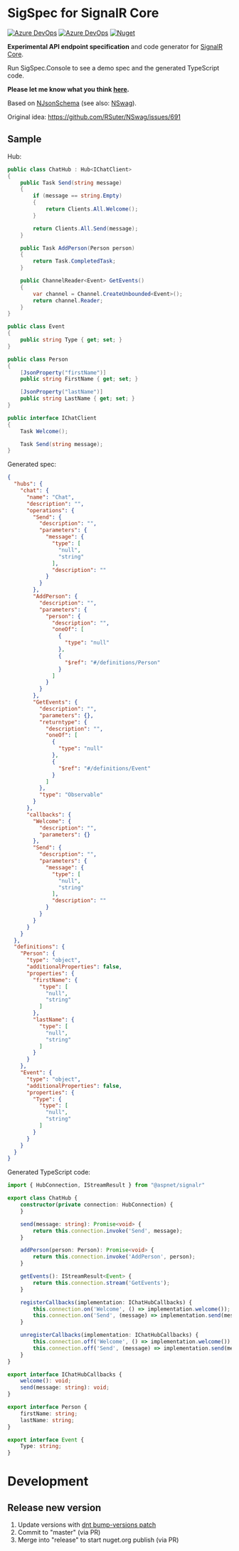 # SigSpec for SignalR Core

[![Azure DevOps](https://img.shields.io/azure-devops/build/rsuter/rsuter/22/master.svg)](https://dev.azure.com/rsuter/Namotion/_build?definitionId=22)
[![Azure DevOps](https://img.shields.io/azure-devops/coverage/rsuter/rsuter/22/master.svg)](https://dev.azure.com/rsuter/Namotion/_build?definitionId=22)
[![Nuget](https://img.shields.io/nuget/v/SigSpec.Core.svg)](https://www.nuget.org/packages?q=sigspec)

**Experimental API endpoint specification** and code generator for [SignalR Core](https://github.com/aspnet/SignalR).

Run SigSpec.Console to see a demo spec and the generated TypeScript code.

**Please let me know what you think [here](https://github.com/RSuter/SigSpec/issues/1).**

Based on [NJsonSchema](http://njsonschema.org) (see also: [NSwag](http://nswag.org)).

Original idea: https://github.com/RSuter/NSwag/issues/691

## Sample

Hub: 

```csharp
public class ChatHub : Hub<IChatClient>
{
    public Task Send(string message)
    {
        if (message == string.Empty)
        {
            return Clients.All.Welcome();
        }

        return Clients.All.Send(message);
    }

    public Task AddPerson(Person person)
    {
        return Task.CompletedTask;
    }

    public ChannelReader<Event> GetEvents()
    {
        var channel = Channel.CreateUnbounded<Event>();
        return channel.Reader;
    }
}

public class Event
{
    public string Type { get; set; }
}

public class Person
{
    [JsonProperty("firstName")]
    public string FirstName { get; set; }

    [JsonProperty("lastName")]
    public string LastName { get; set; }
}

public interface IChatClient
{
    Task Welcome();

    Task Send(string message);
}
```

Generated spec: 

```json
{
  "hubs": {
    "chat": {
      "name": "Chat",
      "description": "",
      "operations": {
        "Send": {
          "description": "",
          "parameters": {
            "message": {
              "type": [
                "null",
                "string"
              ],
              "description": ""
            }
          }
        },
        "AddPerson": {
          "description": "",
          "parameters": {
            "person": {
              "description": "",
              "oneOf": [
                {
                  "type": "null"
                },
                {
                  "$ref": "#/definitions/Person"
                }
              ]
            }
          }
        },
        "GetEvents": {
          "description": "",
          "parameters": {},
          "returntype": {
            "description": "",
            "oneOf": [
              {
                "type": "null"
              },
              {
                "$ref": "#/definitions/Event"
              }
            ]
          },
          "type": "Observable"
        }
      },
      "callbacks": {
        "Welcome": {
          "description": "",
          "parameters": {}
        },
        "Send": {
          "description": "",
          "parameters": {
            "message": {
              "type": [
                "null",
                "string"
              ],
              "description": ""
            }
          }
        }
      }
    }
  },
  "definitions": {
    "Person": {
      "type": "object",
      "additionalProperties": false,
      "properties": {
        "firstName": {
          "type": [
            "null",
            "string"
          ]
        },
        "lastName": {
          "type": [
            "null",
            "string"
          ]
        }
      }
    },
    "Event": {
      "type": "object",
      "additionalProperties": false,
      "properties": {
        "Type": {
          "type": [
            "null",
            "string"
          ]
        }
      }
    }
  }
}
```

Generated TypeScript code: 

```typescript
import { HubConnection, IStreamResult } from "@aspnet/signalr"

export class ChatHub {
    constructor(private connection: HubConnection) {
    }

    send(message: string): Promise<void> {
        return this.connection.invoke('Send', message);
    }

    addPerson(person: Person): Promise<void> {
        return this.connection.invoke('AddPerson', person);
    }

    getEvents(): IStreamResult<Event> {
        return this.connection.stream('GetEvents');
    }

    registerCallbacks(implementation: IChatHubCallbacks) {
        this.connection.on('Welcome', () => implementation.welcome());
        this.connection.on('Send', (message) => implementation.send(message));
    }

    unregisterCallbacks(implementation: IChatHubCallbacks) {
        this.connection.off('Welcome', () => implementation.welcome());
        this.connection.off('Send', (message) => implementation.send(message));
    }
}

export interface IChatHubCallbacks {
    welcome(): void;
    send(message: string): void;
}

export interface Person {
    firstName: string;
    lastName: string;
}

export interface Event {
    Type: string;
}
```

# Development

## Release new version

1. Update versions with [dnt bump-versions patch](https://github.com/RicoSuter/DNT#bump-versions)
2. Commit to "master" (via PR)
3. Merge into "release" to start nuget.org publish (via PR)
